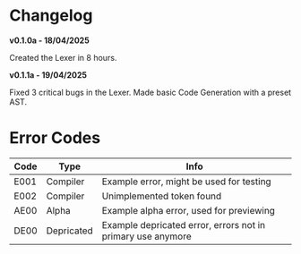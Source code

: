 # Changelog

**v0.1.0a - 18/04/2025**

Created the Lexer in 8 hours.

**v0.1.1a - 19/04/2025**

Fixed 3 critical bugs in the Lexer.
Made basic Code Generation with a preset AST.

# Error Codes

|Code|Type|Info|
| --- | --- | --- |
|E001|Compiler|Example error, might be used for testing
|E002|Compiler|Unimplemented token found
|AE00|Alpha|Example alpha error, used for previewing
|DE00|Depricated|Example depricated error, errors not in primary use anymore
